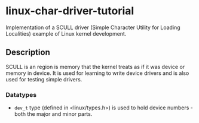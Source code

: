 # linux-char-driver-tutorial

Implementation of a SCULL driver (Simple Character Utility for Loading Localities) example of Linux kernel development.

## Description

SCULL is an region is memory that the kernel treats as if it was device or memory in device. It is used for learning to write device drivers and is also used for testing simple drivers.

### Datatypes

- `dev_t` type (defined in <linux/types.h>) is used to hold device numbers - both the major and minor parts.
